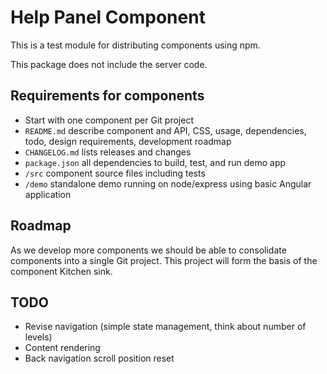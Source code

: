 # Help Panel Component

This is a test module for distributing components using npm.

This package does not include the server code.

## Requirements for components

- Start with one component per Git project
- `README.md` describe component and API, CSS, usage, dependencies, todo, design requirements, development roadmap
- `CHANGELOG.md` lists releases and changes
- `package.json` all dependencies to build, test, and run demo app
- `/src` component source files including tests
- `/demo` standalone demo running on node/express using basic Angular application 

## Roadmap

As we develop more components we should be able to consolidate components into a single Git project. This project will form the basis of the component Kitchen sink.


## TODO

- Revise navigation (simple state management, think about number of levels)
- Content rendering
- Back navigation scroll position reset